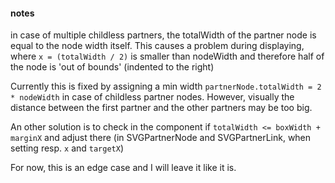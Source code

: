 #### notes

in case of multiple childless partners, the totalWidth of the partner node is equal to the node width itself. This causes a problem during displaying, where `x = (totalWidth / 2)` is smaller than nodeWidth and therefore half of the node is 'out of bounds' (indented to the right)

Currently this is fixed by assigning a min width `partnerNode.totalWidth = 2 * nodeWidth` in case of childless partner nodes. However, visually the distance between the first partner and the other partners may be too big.

An other solution is to check in the component if `totalWidth <= boxWidth + marginX` and adjust there (in SVGPartnerNode and SVGPartnerLink, when setting resp. `x` and `targetX`)

For now, this is an edge case and I will leave it like it is.
